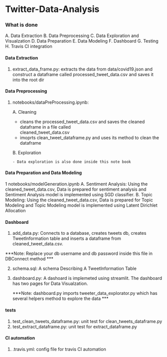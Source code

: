 # Twitter-Data-Analysis

### What is done

A. Data Extraction
B. Data Preprocessing
C. Data Exploration and Visualzation
D. Data Preparation
E. Data Modeling
F. Dashboard
G. Testing
H. Travis CI integration


#### Data Extraction

1. extract_data_frame.py: extracts the data from data/covid19.json and construct a dataframe called processed_tweet_data.csv and saves it into the root dir

#### Data Preprocessing

1. notebooks/dataPreProcessing.ipynb: 

    A. Cleaning
    
      - cleans the processed_tweet_data.csv and saves the cleaned dataframe in a file called    
        cleaned_tweet_data.csv
      - imoprts clean_tweet_dataframe.py and uses its method to clean the dataframe
    
    B. Exploration
    
       - Data exploration is also done inside this note book

#### Data Preparation and Data Modeling

1 notebooks/modelGeneration.ipynb 
    A. Sentiment Analysis: Using the cleaned_tweet_data.csv, Data is prepared for sentiment analysis and Sentiment Analysis model is implemented using SGD classifier.
    B. Topic Modeling: Using the cleaned_tweet_data.csv, Data is prepared for Topic Modeling and Topic Modeling model is implemented using Latent Dirichlet Allocation

#### Dashboard

1. add_data.py:
        Connects to a database,
        creates tweets db,
        creates TweetInformation table and inserts a dataframe from cleaned_tweet_data.csv.
   
  
  ***Note: Replace your db username and db password inside this file in DBConnect method ***

2. schema.sql: A schema Describing A TweetInformation Table

3. dashboard.py: A dashoard is implemeted using streamlit. The dashboard has two pages for Data Visualzation.

    
    ***Note: dashboard.py imports tweeter_data_explorator.py which has several helpers method to explore the data ***

#### tests

1. test_clean_tweets_dataframe.py:  unit test for clean_tweets_dataframe.py
2. test_extract_dataframe.py: unit test for extract_dataframe.py

#### CI automation

1. .travis.yml: config file for travis CI automation




